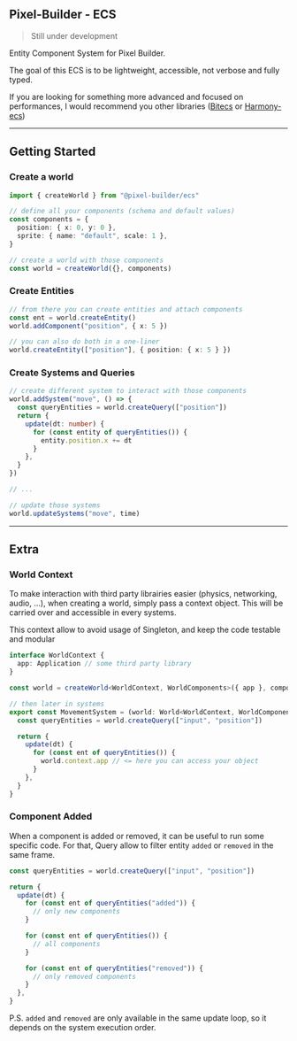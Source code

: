 ## Pixel-Builder - ECS

> Still under development

Entity Component System for Pixel Builder.

The goal of this ECS is to be lightweight, accessible, not verbose and fully typed.

If you are looking for something more advanced and focused on performances, I would recommend you other libraries ([Bitecs](https://github.com/NateTheGreatt/bitECS) or [Harmony-ecs](https://github.com/3mcd/harmony-ecs))

---

## Getting Started

### Create a world

```ts
import { createWorld } from "@pixel-builder/ecs"

// define all your components (schema and default values)
const components = {
  position: { x: 0, y: 0 },
  sprite: { name: "default", scale: 1 },
}

// create a world with those components
const world = createWorld({}, components)
```

### Create Entities

```ts
// from there you can create entities and attach components
const ent = world.createEntity()
world.addComponent("position", { x: 5 })

// you can also do both in a one-liner
world.createEntity(["position"], { position: { x: 5 } })
```

### Create Systems and Queries

```ts
// create different system to interact with those components
world.addSystem("move", () => {
  const queryEntities = world.createQuery(["position"])
  return {
    update(dt: number) {
      for (const entity of queryEntities()) {
        entity.position.x += dt
      }
    },
  }
})

// ...

// update those systems
world.updateSystems("move", time)
```

---

## Extra

### World Context

To make interaction with third party librairies easier (physics, networking, audio, ...), when creating a world, simply pass a context object. This will be carried over and accessible in every systems.

This context allow to avoid usage of Singleton, and keep the code testable and modular

```ts
interface WorldContext {
  app: Application // some third party library
}

const world = createWorld<WorldContext, WorldComponents>({ app }, components)

// then later in systems
export const MovementSystem = (world: World<WorldContext, WorldComponents>): System => {
  const queryEntities = world.createQuery(["input", "position"])

  return {
    update(dt) {
      for (const ent of queryEntities()) {
        world.context.app // <= here you can access your object
      }
    },
  }
}
```

### Component Added

When a component is added or removed, it can be useful to run some specific code.
For that, Query allow to filter entity `added` or `removed` in the same frame.

```ts
const queryEntities = world.createQuery(["input", "position"])

return {
  update(dt) {
    for (const ent of queryEntities("added")) {
      // only new components
    }

    for (const ent of queryEntities()) {
      // all components
    }

    for (const ent of queryEntities("removed")) {
      // only removed components
    }
  },
}
```

P.S. `added` and `removed` are only available in the same update loop, so it depends on the system execution order.
